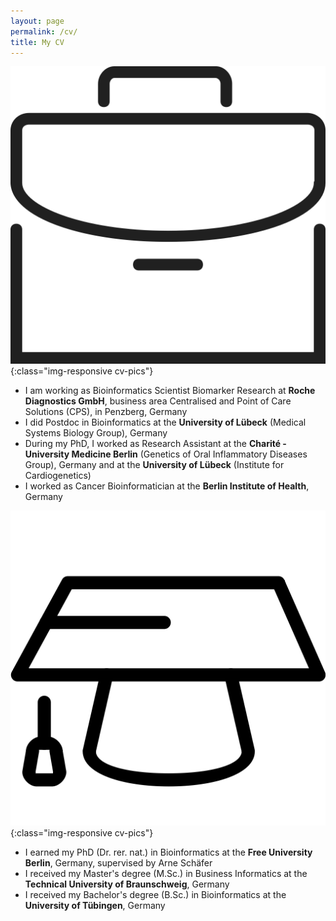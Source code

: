 ```yaml
---
layout: page
permalink: /cv/
title: My CV
---
```



![Professional Experience](/images/CV/business.png){:class="img-responsive cv-pics"}
* I am working as Bioinformatics Scientist Biomarker Research at <b>Roche Diagnostics GmbH</b>, business area Centralised and Point of Care Solutions (CPS), in Penzberg, Germany
* I did Postdoc in Bioinformatics at the <b>University of Lübeck</b> (Medical Systems Biology Group), Germany
* During my PhD, I worked as Research Assistant at the <b>Charité - University Medicine Berlin</b> (Genetics of Oral Inflammatory Diseases Group), Germany and at the <b>University of Lübeck</b> (Institute for Cardiogenetics)
* I worked as Cancer Bioinformatician at the <b>Berlin Institute of Health</b>, Germany

![Education](/images/CV/study2.png){:class="img-responsive cv-pics"}

* I earned my PhD (Dr. rer. nat.) in Bioinformatics at the <b>Free University Berlin</b>, Germany, supervised by Arne Schäfer
* I received my Master's degree (M.Sc.) in Business Informatics at the <b>Technical University of Braunschweig</b>, Germany
* I received my Bachelor's degree (B.Sc.) in Bioinformatics at the <b>University of Tübingen</b>, Germany
